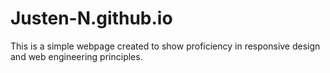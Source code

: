 # Justen-N.github.io
<p> This is a simple webpage created to show proficiency in responsive design and web engineering principles.</p> 
